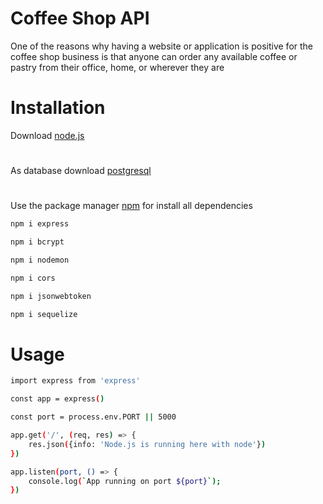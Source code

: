 # Coffee Shop API

One of the reasons why having a website or application is positive for the coffee shop business is that anyone can order any available coffee or pastry from their office, home, or wherever they are

# Installation
Download [node.js](https://nodejs.org/en/download)
#
As database download [postgresql](https://www.postgresql.org/download/)
#
Use the package manager [npm](https://www.npmjs.com/) for install all dependencies

```bash
npm i express
```
```bash
npm i bcrypt
```

```bash
npm i nodemon
```

```bash
npm i cors
```

```bash
npm i jsonwebtoken
```

```bash
npm i sequelize
```

# Usage
```bash
import express from 'express'

const app = express()

const port = process.env.PORT || 5000

app.get('/', (req, res) => {
    res.json({info: 'Node.js is running here with node'})
})

app.listen(port, () => {
    console.log(`App running on port ${port}`);
})
```
